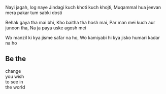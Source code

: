 Nayi jagah, log naye
Jindagi kuch khoti kuch khojti, 
Muqammal hua jeevan mera pakar tum sabki dosti

Behak gaya tha mai bhi, 
Kho baitha tha hosh mai, 
Par man mei kuch aur junoon tha, 
Na ja paya uske agosh mei

Wo manzil ki kya jisme safar na ho, 
Wo kamiyabi hi kya jisko humari kadar na ho

## Be the  
change  
you wish  
to see in  
the world



